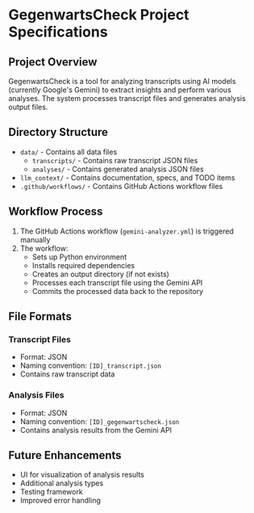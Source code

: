 # GegenwartsCheck Project Specifications

## Project Overview
GegenwartsCheck is a tool for analyzing transcripts using AI models (currently Google's Gemini) to extract insights and perform various analyses. The system processes transcript files and generates analysis output files.

## Directory Structure
- `data/` - Contains all data files
  - `transcripts/` - Contains raw transcript JSON files
  - `analyses/` - Contains generated analysis JSON files
- `llm_context/` - Contains documentation, specs, and TODO items
- `.github/workflows/` - Contains GitHub Actions workflow files

## Workflow Process
1. The GitHub Actions workflow (`gemini-analyzer.yml`) is triggered manually
2. The workflow:
   - Sets up Python environment
   - Installs required dependencies
   - Creates an output directory (if not exists)
   - Processes each transcript file using the Gemini API
   - Commits the processed data back to the repository

## File Formats
### Transcript Files
- Format: JSON
- Naming convention: `[ID]_transcript.json`
- Contains raw transcript data

### Analysis Files
- Format: JSON
- Naming convention: `[ID]_gegenwartscheck.json`
- Contains analysis results from the Gemini API

## Future Enhancements
- UI for visualization of analysis results
- Additional analysis types
- Testing framework
- Improved error handling 